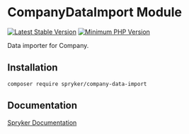 # CompanyDataImport Module
[![Latest Stable Version](https://poser.pugx.org/spryker/company-data-import/v/stable.svg)](https://packagist.org/packages/spryker/company-data-import)
[![Minimum PHP Version](https://img.shields.io/badge/php-%3E%3D%208.3-8892BF.svg)](https://php.net/)

Data importer for Company.

## Installation

```
composer require spryker/company-data-import
```

## Documentation

[Spryker Documentation](https://docs.spryker.com)
